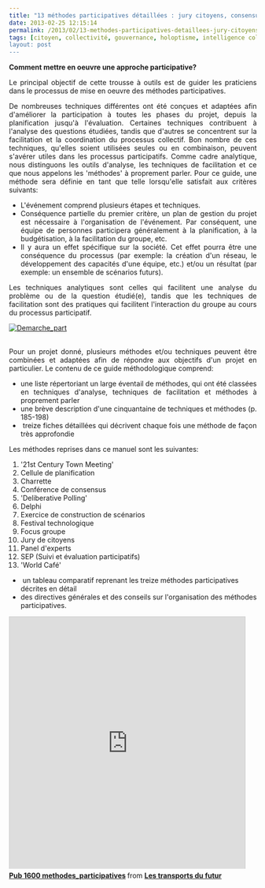 ```yaml
---
title: "13 méthodes participatives détaillées : jury citoyens, consensus, panel expert, focus group, Delphi, scénarios, World Café ..."
date: 2013-02-25 12:15:14
permalink: /2013/02/13-methodes-participatives-detaillees-jury-citoyens-consensus-panel-expert-focus-group-delphi-scenar.html
tags: [citoyen, collectivité, gouvernance, holoptisme, intelligence collective, lien social, marketing, marketing individualisé, pensée complexe, Plateforme d'idées, transparence]
layout: post
---
```


<p style="text-align: justify;"><strong>Comment mettre en oeuvre une approche participative?</strong></p> <p style="text-align: justify;">Le principal objectif de cette trousse à outils est de guider les praticiens dans le processus de mise en oeuvre des méthodes participatives.</p> <p style="text-align: justify;">De nombreuses techniques différentes ont été conçues et adaptées afin d'améliorer la participation à toutes les phases du projet, depuis la planification jusqu'à l'évaluation. Certaines techniques contribuent à l'analyse des questions étudiées, tandis que d'autres se concentrent sur la facilitation et la coordination du processus collectif. Bon nombre de ces techniques, qu'elles soient utilisées seules ou en combinaison, peuvent s'avérer utiles dans les processus participatifs. Comme cadre analytique, nous distinguons les outils d'analyse, les techniques de facilitation et ce que nous appelons les 'méthodes' à proprement parler. Pour ce guide, une méthode sera définie en tant que telle lorsqu'elle satisfait aux critères suivants:</p> <ul style="text-align: justify;"> <li>L'événement comprend plusieurs étapes et techniques.</li> <li>Conséquence partielle du premier critère, un plan de gestion du projet est nécessaire à l'organisation de l'événement. Par conséquent, une équipe de personnes participera généralement à la planification, à la budgétisation, à la facilitation du groupe, etc.</li> <li>Il y aura un effet spécifique sur la société. Cet effet pourra être une conséquence du processus (par exemple: la création d'un réseau, le développement des capacités d'une équipe, etc.) et/ou un résultat (par exemple: un ensemble de scénarios futurs).</li> </ul> <p style="text-align: justify;">Les techniques analytiques sont celles qui facilitent une analyse du problème ou de la question étudié(e), tandis que les techniques de facilitation sont des pratiques qui facilitent l'interaction du groupe au cours du processus participatif. </p> <p style="text-align: justify;"> <a class="asset-img-link" href="https://gabrielplassat.github.io/transportsdufutur/wp-content/uploads/sites/6/old/6a0120a66d2ad4970b017d4144aa68970c-pi.jpg"><img rel="lightbox[]" alt="Demarche_part" class="asset  asset-image at-xid-6a0120a66d2ad4970b017d4144aa68970c" src="/wp-content/uploads/sites/6/old/6a0120a66d2ad4970b017d4144aa68970c-500wi.jpg" style="margin-right: auto; margin-left: auto; display: block;" title="Demarche_part" /></a><br /> </p>  <!--more-->   <p style="text-align: justify;">Pour un projet donné, plusieurs méthodes et/ou techniques peuvent être combinées et adaptées afin de répondre aux objectifs d'un projet en particulier. Le contenu de ce guide méthodologique comprend:</p> <ul style="text-align: justify;"> <li>une liste répertoriant un large éventail de méthodes, qui ont été classées en techniques d'analyse, techniques de facilitation et méthodes à proprement parler</li> <li>une brève description d'une cinquantaine de techniques et méthodes (p. 185-198)</li> <li> treize fiches détaillées qui décrivent chaque fois une méthode de façon très approfondie</li> </ul> <p style="text-align: justify;">Les méthodes reprises dans ce manuel sont les suivantes:</p> <ol style="text-align: justify;"> <li>'21st Century Town Meeting'</li> <li>Cellule de planification</li> <li>Charrette</li> <li>Conférence de consensus</li> <li>'Deliberative Polling'</li> <li>Delphi</li> <li>Exercice de construction de scénarios</li> <li>Festival technologique</li> <li>Focus groupe</li> <li>Jury de citoyens</li> <li>Panel d'experts</li> <li>SEP (Suivi et évaluation participatifs)</li> <li>'World Café'</li> </ol> <ul> <li> un tableau comparatif reprenant les treize méthodes participatives décrites en détail</li> <li>des directives générales et des conseils sur l'organisation des méthodes participatives.</li> </ul> <iframe frameborder="0" height="511" marginheight="0" marginwidth="0" scrolling="no" src="http://fr.slideshare.net/slideshow/embed_code/16750036" style="border: 1px solid #CCC; border-width: 1px 1px 0; margin-bottom: 5px;" width="479"> </iframe> <div style="margin-bottom: 5px;"> <strong> <a href="http://fr.slideshare.net/transportsdufutur/pub-1600-methodesparticipatives" target="_blank" title="Pub 1600 methodes_participatives">Pub 1600 methodes_participatives</a> </strong> from <strong><a href="http://fr.slideshare.net/transportsdufutur" target="_blank">Les transports du futur</a></strong> </div>
